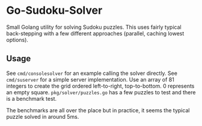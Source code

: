 # Go-Sudoku-Solver

Small Golang utility for solving Sudoku puzzles. This uses fairly typical back-stepping with a few different approaches (parallel, caching lowest options).

## Usage

See `cmd/consolesolver` for an example calling the solver directly.  See `cmd/suserver` for a simple server implementation.  Use an array of 81 integers to create the grid ordered left-to-right, top-to-bottom.  0 represents an empty square.  `pkg/solver/puzzles.go` has a few puzzles to test and there is a benchmark test.

The benchmarks are all over the place but in practice, it seems the typical puzzle solved in around 5ms.